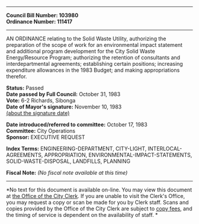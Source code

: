 * * * * *  
  
**Council Bill Number: [](#h0)[](#h2)103980**   
**Ordinance Number: 111417**  
  
* * * * *  
  
AN ORDINANCE relating to the Solid Waste Utility, authorizing the preparation of the scope of work for an environmental impact statement and additional program development for the City Solid Waste Energy/Resource Program; authorizing the retention of consultants and interdepartmental agreements; establishing certain positions; increasing expenditure allowances in the 1983 Budget; and making appropriations therefor.  
  
**Status:** Passed   
**Date passed by Full Council:** October 31, 1983   
**Vote:** 6-2 Richards, Sibonga   
**Date of Mayor's signature:** November 10, 1983   
[(about the signature date)](/~public/approvaldate.htm)   
  
  
**Date introduced/referred to committee:** October 17, 1983   
**Committee:** City Operations   
**Sponsor:** EXECUTIVE REQUEST   
  
**Index Terms:** ENGINEERING-DEPARTMENT, CITY-LIGHT, INTERLOCAL-AGREEMENTS, APPROPRIATION, ENVIRONMENTAL-IMPACT-STATEMENTS, SOLID-WASTE-DISPOSAL, LANDFILLS, PLANNING  
  
**Fiscal Note:** *(No fiscal note available at this time)*  
  
* * * * *  
  
*No text for this document is available on-line. You may view this document at [the Office of the City Clerk](http://www.seattle.gov/leg/clerk/contactUs.htm). If you are unable to visit the Clerk's Office, you may request a copy or scan be made for you by Clerk staff. Scans and copies provided by the Office of the City Clerk are subject to [copy fees](http://clerk.seattle.gov/~public/clerkfees.htm), and the timing of service is dependent on the availability of staff. *  
  
  
